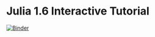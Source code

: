 # Julia 1.6 Interactive Tutorial

[![Binder](https://mybinder.org/badge_logo.svg)](https://mybinder.org/v2/gh/kennethsible/julia-tutorial/HEAD?filepath=Julia_1_6_Interactive_Tutorial.ipynb)
